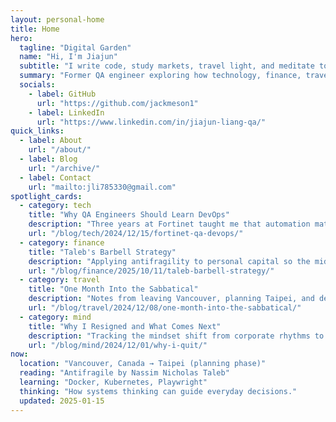 ```yaml
---
layout: personal-home
title: Home
hero:
  tagline: "Digital Garden"
  name: "Hi, I'm Jiajun"
  subtitle: "I write code, study markets, travel light, and meditate to stay grounded."
  summary: "Former QA engineer exploring how technology, finance, travel, and mindfulness weave together."
  socials:
    - label: GitHub
      url: "https://github.com/jackmeson1"
    - label: LinkedIn
      url: "https://www.linkedin.com/in/jiajun-liang-qa/"
quick_links:
  - label: About
    url: "/about/"
  - label: Blog
    url: "/archive/"
  - label: Contact
    url: "mailto:jli785330@gmail.com"
spotlight_cards:
  - category: tech
    title: "Why QA Engineers Should Learn DevOps"
    description: "Three years at Fortinet taught me that automation matters more when you understand the production pipelines."
    url: "/blog/tech/2024/12/15/fortinet-qa-devops/"
  - category: finance
    title: "Taleb's Barbell Strategy"
    description: "Applying antifragility to personal capital so the middle never drifts back in."
    url: "/blog/finance/2025/10/11/taleb-barbell-strategy/"
  - category: travel
    title: "One Month Into the Sabbatical"
    description: "Notes from leaving Vancouver, planning Taipei, and designing a mobile workspace."
    url: "/blog/travel/2024/12/08/one-month-into-the-sabbatical/"
  - category: mind
    title: "Why I Resigned and What Comes Next"
    description: "Tracking the mindset shift from corporate rhythms to a curiosity-led life."
    url: "/blog/mind/2024/12/01/why-i-quit/"
now:
  location: "Vancouver, Canada → Taipei (planning phase)"
  reading: "Antifragile by Nassim Nicholas Taleb"
  learning: "Docker, Kubernetes, Playwright"
  thinking: "How systems thinking can guide everyday decisions."
  updated: 2025-01-15
---
```


